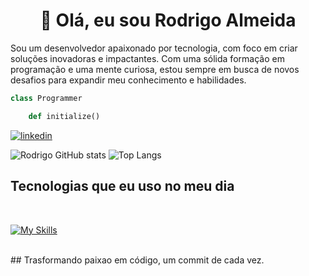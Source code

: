 <h1 align="center">👋 Olá, eu sou Rodrigo Almeida </h1>





Sou um desenvolvedor apaixonado por tecnologia, com foco em criar soluções inovadoras e impactantes. Com uma sólida formação em programação e uma mente curiosa, estou sempre em busca de novos desafios para expandir meu conhecimento e habilidades.
 

```python
class Programmer

	def initialize() 
```


[![linkedin](https://img.shields.io/badge/LinkedIn-0077B5?style=for-the-badge&logo=linkedin&logoColor=white)](https://www.linkedin.com/in/rodrigo-almeida-b22219212/) 


![Rodrigo GitHub stats](https://github-readme-stats.vercel.app/api?username=rodrigodssa&show_icons=true&theme=dark)
![Top Langs](https://github-readme-stats.vercel.app/api/top-langs/?username=rodrigodssa&show_icons=true&theme=dark)

## Tecnologias que eu uso no meu dia
<div style="display: inline_block"><br/>
	
[![My Skills](https://skillicons.dev/icons?i=python,vscode,git,github,linux)](https://skillicons.dev)



</div><br/>
## Trasformando paixao em código, um commit de cada vez.


